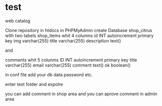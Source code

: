 # test
web catalog

Clone repository in htdocs
in PHPMyAdmin create Database  shop_citrus with two tabels
shop_items whit 4 columns
id INT  autoincrement primary key
img varchar(255)
title varchar(255)
description text()

and

comments whit 5 colunms
ID INT  autoincrement primary key
title varchar(255) 
email varchar(255)
comment text()
ok boolean()

in conf file add your db data password etc.

enter test folder and expolre

you can add comment in shop area and you can aprove comment in admin area
